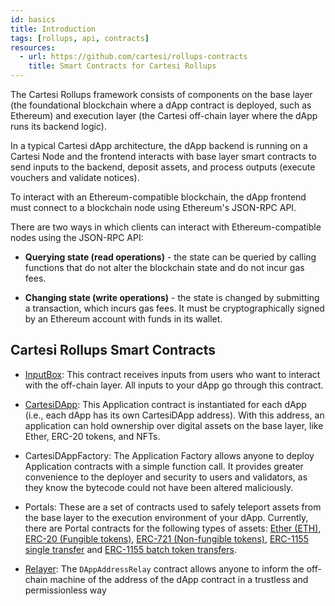 ```yaml
---
id: basics
title: Introduction
tags: [rollups, api, contracts]
resources:
  - url: https://github.com/cartesi/rollups-contracts
    title: Smart Contracts for Cartesi Rollups
---
```


The Cartesi Rollups framework consists of components on the base layer (the foundational blockchain where a dApp contract is deployed, such as Ethereum) and execution layer (the Cartesi off-chain layer where the dApp runs its backend logic).

In a typical Cartesi dApp architecture, the dApp backend is running on a Cartesi Node and the frontend interacts with base layer smart contracts to send inputs to the backend, deposit assets, and process outputs (execute vouchers and validate notices).

To interact with an Ethereum-compatible blockchain, the dApp frontend must connect to a blockchain node using Ethereum's JSON-RPC API. 

There are two ways in which clients can interact with Ethereum-compatible nodes using the JSON-RPC API:

- **Querying state (read operations)** - the state can be queried by calling functions that do not alter the blockchain state and do not incur gas fees.

- **Changing state (write operations)** - the state is changed by submitting a transaction, which incurs gas fees. It must be cryptographically signed by an Ethereum account with funds in its wallet.

## Cartesi Rollups Smart Contracts

- [InputBox](../json-rpc/sol-input.md): This contract receives inputs from users who want to interact with the off-chain layer. All inputs to your dApp go through this contract. 

- [CartesiDApp](../json-rpc/sol-output.md): This Application contract is instantiated for each dApp (i.e., each dApp has its own CartesiDApp address). With this address, an application can hold ownership over digital assets on the base layer, like Ether, ERC-20 tokens, and NFTs.

- CartesiDAppFactory: The Application Factory allows anyone to deploy Application contracts with a simple function call. It provides greater convenience to the deployer and security to users and validators, as they know the bytecode could not have been altered maliciously.

- Portals: These are a set of contracts used to safely teleport assets from the base layer to the execution environment of your dApp. Currently, there are Portal contracts for the following types of assets: [Ether (ETH)](../json-rpc/portals/EtherPortal.md), [ERC-20 (Fungible tokens)](../json-rpc//portals/ERC20Portal.md), [ERC-721 (Non-fungible tokens)](../json-rpc//portals/ERC721Portal.md), [ERC-1155 single transfer](../json-rpc/portals/ERC1155SinglePortal.md) and [ERC-1155 batch token transfers](../json-rpc/portals/ERC1155BatchPortal.md).

- [Relayer](../json-rpc/relays/DAppAddressRelay.md): The `DAppAddressRelay` contract allows anyone to inform the off-chain machine of the address of the dApp contract in a trustless and permissionless way
